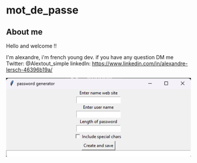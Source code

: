 # mot_de_passe

## About me 

Hello and welcome !!

I'm alexandre, i'm french young dev. if you have any question DM me 
Twitter: @Alextout_simple
linkedIn: https://www.linkedin.com/in/alexandre-lersch-46396b19a/

![](exemple/exemple.png)

